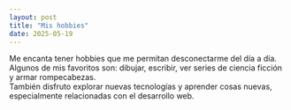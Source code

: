 ```yaml
---
layout: post
title: "Mis hobbies"
date: 2025-05-19
---
```


Me encanta tener hobbies que me permitan desconectarme del día a día.  
Algunos de mis favoritos son: dibujar, escribir, ver series de ciencia ficción y armar rompecabezas.  
También disfruto explorar nuevas tecnologías y aprender cosas nuevas, especialmente relacionadas con el desarrollo web.
